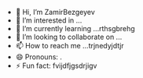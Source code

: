 - 👋 Hi, I’m ZamirBezgeyev
- 👀 I’m interested in ...
- 🌱 I’m currently learning ...rthsgbrehg
- 💞️ I’m looking to collaborate on ...
- 📫 How to reach me ...trjnedyjdtjr
- 😄 Pronouns: .
- ⚡ Fun fact: fvijdfjgsdrjigv
<!---
ZamirBezgeyev/ZamirBezgeyev is a ✨ special ✨ repository because its `README.md` (this file) appears on your GitHub profile.
You can click the Preview link to take a look at your changes.
--->
